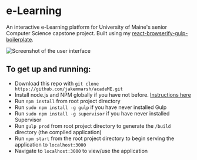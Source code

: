 e-Learning
==========

An interactive e-Learning platform for University of Maine's senior Computer Science capstone project. Built using my [react-browserify-gulp-boilerplate](https://github.com/jakemmarsh/react-browserify-gulp-boilerplate).

![Screenshot of the user interface](https://raw.githubusercontent.com/jakemmarsh/acadeME/master/screenshot.png)

## To get up and running:

- Download this repo with `git clone https://github.com/jakemmarsh/acadeME.git`
- Install node.js and NPM globally if you have not before. [Instructions here](http://blog.nodeknockout.com/post/65463770933/how-to-install-node-js-and-npm)
- Run `npm install` from root project directory
- Run `sudo npm install -g gulp` if you have never installed Gulp
- Run `sudo npm install -g supervisor` if you have never installed Supervisor
- Run `gulp prod` from root project directory to generate the `/build` directory (the compiled application)
- Run `npm start` from the root project directory to begin serving the application to `localhost:3000`
- Navigate to `localhost:3000` to view/use the application